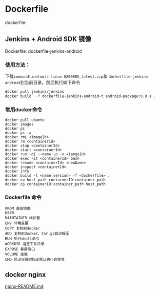 # Dockerfile
dockerfile

## Jenkins + Android SDK 镜像

Dockerfile: 
dockerfile-jenkins-android

### 使用方法：

下载`commandlinetools-linux-6200805_latest.zip`和
`dockerfile-jenkins-android`到当前目录，然后执行如下命令

```zsh
docker pull jenkins/jenkins
docker build  -f dockerfile-jenkins-android-t android-package:0.0.1 .
```

### 常用docker命令
```
docker pull ubuntu
docker images
docker ps
docker ps -a
docker rmi <imageId>
docker rm <containerId>
docker stop <containerId>
decker start <containerId>
docker run -di --name -p -v <iamgeId>
docker exec -it <containerId> bash
docker rename <containerId> <newName>
docker inspect <containerId>
docker info
docker build -t <name:version> -f <dockerfile> .
docker cp host_path containerID:container_path
docker cp containerID:container_path host_path
```

### Dockerfile 命令
```
FROM 基础镜像
USER
MAINTAINER 维护者
ENV 环境变量
COPY 复制到docker
ADD 复制到docker，tar.gz自动解压
RUN 执行shell命令
WORKDIR 指定工作目录
EXPOSE 暴露端口
VOLUME 挂载
CMD 启动容器时指定默认执行的命令
```


## docker nginx
[nginx-README.md](!https://github.com/laxian/dockerfiles/blob/master/nginx/README.md)